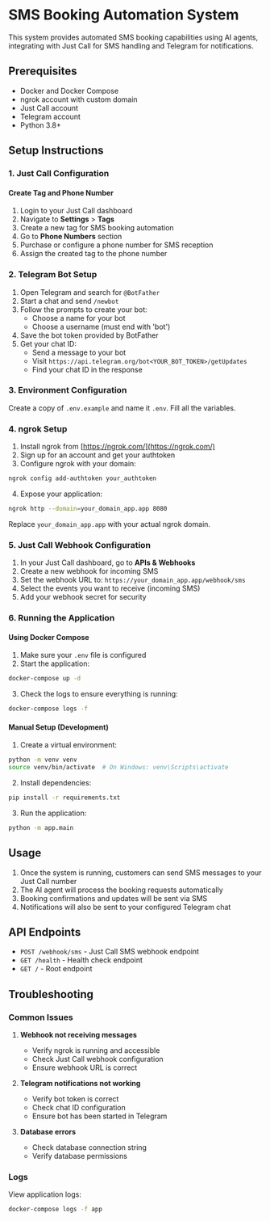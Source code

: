 # SMS Booking Automation System

This system provides automated SMS booking capabilities using AI agents, integrating with Just Call for SMS handling and Telegram for notifications.

## Prerequisites

- Docker and Docker Compose
- ngrok account with custom domain
- Just Call account
- Telegram account
- Python 3.8+

## Setup Instructions

### 1. Just Call Configuration

#### Create Tag and Phone Number

1. Login to your Just Call dashboard
2. Navigate to **Settings** > **Tags**
3. Create a new tag for SMS booking automation
4. Go to **Phone Numbers** section
5. Purchase or configure a phone number for SMS reception
6. Assign the created tag to the phone number

### 2. Telegram Bot Setup

1. Open Telegram and search for `@BotFather`
2. Start a chat and send `/newbot`
3. Follow the prompts to create your bot:
   - Choose a name for your bot
   - Choose a username (must end with 'bot')
4. Save the bot token provided by BotFather
5. Get your chat ID:
   - Send a message to your bot
   - Visit `https://api.telegram.org/bot<YOUR_BOT_TOKEN>/getUpdates`
   - Find your chat ID in the response

### 3. Environment Configuration

Create a copy of `.env.example` and name it `.env`. Fill all the variables.

### 4. ngrok Setup

1. Install ngrok from [https://ngrok.com/](https://ngrok.com/)
2. Sign up for an account and get your authtoken
3. Configure ngrok with your domain:

```bash
ngrok config add-authtoken your_authtoken
```

4. Expose your application:

```bash
ngrok http --domain=your_domain_app.app 8080
```

Replace `your_domain_app.app` with your actual ngrok domain.

### 5. Just Call Webhook Configuration

1. In your Just Call dashboard, go to **APIs & Webhooks**
2. Create a new webhook for incoming SMS
3. Set the webhook URL to: `https://your_domain_app.app/webhook/sms`
4. Select the events you want to receive (incoming SMS)
5. Add your webhook secret for security

### 6. Running the Application

#### Using Docker Compose

1. Make sure your `.env` file is configured
2. Start the application:

```bash
docker-compose up -d
```

3. Check the logs to ensure everything is running:

```bash
docker-compose logs -f
```

#### Manual Setup (Development)

1. Create a virtual environment:

```bash
python -m venv venv
source venv/bin/activate  # On Windows: venv\Scripts\activate
```

2. Install dependencies:

```bash
pip install -r requirements.txt
```

3. Run the application:

```bash
python -m app.main
```

## Usage

1. Once the system is running, customers can send SMS messages to your Just Call number
2. The AI agent will process the booking requests automatically
3. Booking confirmations and updates will be sent via SMS
4. Notifications will also be sent to your configured Telegram chat

## API Endpoints

- `POST /webhook/sms` - Just Call SMS webhook endpoint
- `GET /health` - Health check endpoint
- `GET /` - Root endpoint

## Troubleshooting

### Common Issues

1. **Webhook not receiving messages**

   - Verify ngrok is running and accessible
   - Check Just Call webhook configuration
   - Ensure webhook URL is correct

2. **Telegram notifications not working**

   - Verify bot token is correct
   - Check chat ID configuration
   - Ensure bot has been started in Telegram

3. **Database errors**
   - Check database connection string
   - Verify database permissions

### Logs

View application logs:

```bash
docker-compose logs -f app
```

